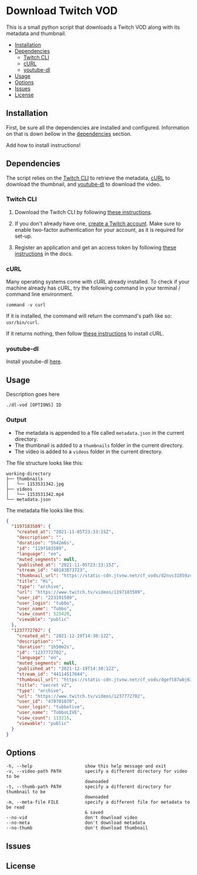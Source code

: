 # Download Twitch VOD

This is a small python script that downloads a Twitch VOD along with its metadata and thumbnail.

- [Installation](#installation)
- [Dependencies](#dependencies)
  - [Twitch CLI](#twitch-cli)
  - [cURL](#curl)
  - [youtube-dl](#youtube-dl)
- [Usage](#usage)
- [Options](#options)
- [Issues](#issues)
- [License](#license)


## Installation

First, be sure all the dependencies are installed and configured. Information on that is down bellow in the [dependencies](#dependencies) section.

Add how to install instructions!


## Dependencies

The script relies on the [Twitch CLI](https://github.com/twitchdev/twitch-cli) to retrieve the metadata, [cURL](https://github.com/curl/curl) to download the thumbnail, and [youtube-dl](https://github.com/ytdl-org/youtube-dl) to download the video.

### Twitch CLI

1. Download the Twitch CLI by following [these instructions](https://github.com/twitchdev/twitch-cli#download).

2. If you don't already have one, [create a Twitch account](https://dev.twitch.tv/login). Make sure to enable two-factor authentication for your account, as it is required for set-up.

2. Register an application and get an access token by following [these instructions](https://dev.twitch.tv/docs/api) in the docs.

### cURL

Many operating systems come with cURL already installed. To check if your machine already has cURL, try the following command in your terminal / command line environment.

```
command -v curl
```

If it is installed, the command will return the command's path like so: `usr/bin/curl`.

If it returns nothing, then follow [these instructions](https://curl.se/docs/install.html) to install cURL.

### youtube-dl

Install youtube-dl [here](https://github.com/ytdl-org/youtube-dl#installation).


## Usage

Description goes here

```
./dl-vod [OPTIONS] ID
```

### Output

- The metadata is appended to a file called `metadata.json` in the current directory.
- The thumbnail is added to a `thumbnails` folder in the current directory.
- The video is added to a `videos` folder in the current directory.

The file structure looks like this:

```
working-directory
├── thumbnails
│   └── 1153531342.jpg
├── videos
│   └── 1153531342.mp4
└── metadata.json
```

The metadata file looks like this:

```JSON
{
  "1197183589": {
    "created_at": "2021-11-05T23:33:15Z",
    "description": "",
    "duration": "5h42m6s",
    "id": "1197183589",
    "language": "en",
    "muted_segments": null,
    "published_at": "2021-11-05T23:33:15Z",
    "stream_id": "40183873723",
    "thumbnail_url": "https://static-cdn.jtvnw.net/cf_vods/d2nvs31859zcd8/86a7c358a7af41766ac0_tubbo_40183873723_1636155188//thumb/thumb0-%{width}x%{height}.jpg",
    "title": "Hi",
    "type": "archive",
    "url": "https://www.twitch.tv/videos/1197183589",
    "user_id": "223191589",
    "user_login": "tubbo",
    "user_name": "Tubbo",
    "view_count": 525420,
    "viewable": "public"
  },
  "1237772702": {
    "created_at": "2021-12-19T14:30:12Z",
    "description": "",
    "duration": "1h50m2s",
    "id": "1237772702",
    "language": "en",
    "muted_segments": null,
    "published_at": "2021-12-19T14:30:12Z",
    "stream_id": "44114517644",
    "thumbnail_url": "https://static-cdn.jtvnw.net/cf_vods/dgeft87wbj63p/283065165a7906da8355_tubbolive_44114517644_1639924203//thumb/thumb0-%{width}x%{height}.jpg",
    "title": "secret v2",
    "type": "archive",
    "url": "https://www.twitch.tv/videos/1237772702",
    "user_id": "478701870",
    "user_login": "tubbolive",
    "user_name": "TubboLIVE",
    "view_count": 113215,
    "viewable": "public"
  }
}
```


## Options

```
-h, --help                    show this help message and exit
-v, --video-path PATH         specify a different directory for video to be 
                              downoaded
-t, --thumb-path PATH         specify a different directory for thumbnail to be 
                              downoaded
-m, --meta-file FILE          specify a different file for metadata to be read 
                              & saved
--no-vid                      don't download video
--no-meta                     don't download metadata
--no-thumb                    don't download thumbnail
```


## Issues
## License
